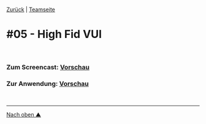 [Zurück](https://github.com/milena-sagert/IFD-WiSe20-21) | [Teamseite](https://webuser.hs-furtwangen.de/~rag/lehre/WiSe20-21/IFD/Kursinhalt/Team/)
# #05 - High Fid VUI 

&nbsp;

### Zum Screencast: [Vorschau](https://youtu.be/4xj6IYPj_A4) 

### Zur Anwendung: [Vorschau](https://adobe.ly/36vHpoY)

&nbsp;

---
[Nach oben &#x25B2;](#top)
